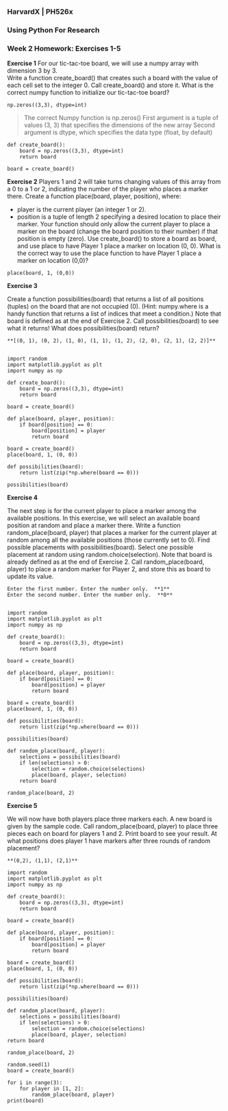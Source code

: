 ### HarvardX |  PH526x 
### Using Python For Research
### Week 2 Homework: Exercises 1-5

**Exercise 1**
For our tic-tac-toe board, we will use a numpy array with dimension 3 by 3. </br>
Write a function create_board() that creates such a board with the value of each cell set to the integer 0. Call create_board() and store it. What is the correct numpy function to initialize our tic-tac-toe board?

    np.zeros((3,3), dtype=int)

> The correct Numpy function is np.zeros()
> First argument is a tuple of values (3, 3) that specifies the dimensions of the new array
> Second argument is dtype, which specifies the data type (float, by default)

```
def create_board():
    board = np.zeros((3,3), dtype=int)
    return board

board = create_board() 

```
**Exercise 2**
Players 1 and 2 will take turns changing values of this array from a 0 to a 1 or 2, indicating the number of the player who places a marker there. Create a function place(board, player, position), where:

-   player is the current player (an integer 1 or 2).
-   position is a tuple of length 2 specifying a desired location to place their marker. Your function should only allow the current player to place a marker on the board (change the board position to their number) if that position is empty (zero). Use create_board() to store a board as board, and use place to have Player 1 place a marker on location (0, 0). What is the correct way to use the place function to have Player 1 place a marker on location (0,0)?

`place(board, 1, (0,0))`

**Exercise 3**

Create a function possibilities(board) that returns a list of all positions (tuples) on the board that are not occupied (0). (Hint: numpy.where is a handy function that returns a list of indices that meet a condition.) Note that board is defined as at the end of Exercise 2. Call possibilities(board) to see what it returns! What does possibilities(board) return?

    **[(0, 1), (0, 2), (1, 0), (1, 1), (1, 2), (2, 0), (2, 1), (2, 2)]**
   
   
    import random
    import matplotlib.pyplot as plt
    import numpy as np
    
    def create_board():
    	board = np.zeros((3,3), dtype=int)
    	return board
    
    board = create_board()
    
    def place(board, player, position):
    	if board[position] == 0:
    		board[position] = player
    		return board
    
    board = create_board()
    place(board, 1, (0, 0))
    
    def possibilities(board):
    	return list(zip(*np.where(board == 0)))
    
    possibilities(board)

**Exercise 4**

The next step is for the current player to place a marker among the available positions. In this exercise, we will select an available board position at random and place a marker there. Write a function random_place(board, player) that places a marker for the current player at random among all the available positions (those currently set to 0). Find possible placements with possibilities(board). Select one possible placement at random using random.choice(selection). Note that board is already defined as at the end of Exercise 2. Call random_place(board, player) to place a random marker for Player 2, and store this as board to update its value.

    Enter the first number. Enter the number only.  **1**
    Enter the second number. Enter the number only.  **0**


    import random
    import matplotlib.pyplot as plt
    import numpy as np
    
    def create_board():
    	board = np.zeros((3,3), dtype=int)
    	return board
    
    board = create_board()
    
    def place(board, player, position):
    	if board[position] == 0:
    		board[position] = player
    		return board
    
    board = create_board()
    place(board, 1, (0, 0))
    
    def possibilities(board):
    	return list(zip(*np.where(board == 0)))
    
    possibilities(board)

    def random_place(board, player):  
	    selections = possibilities(board)
	    if len(selections) > 0:
		    selection = random.choice(selections)
		    place(board, player, selection)
	    return board
    
    random_place(board, 2)

**Exercise 5**

We will now have both players place three markers each. A new board is given by the sample code. Call random_place(board, player) to place three pieces each on board for players 1 and 2. Print board to see your result. At what positions does player 1 have markers after three rounds of random placement?

    **(0,2), (1,1), (2,1)**
    
    import random
    import matplotlib.pyplot as plt
    import numpy as np
    
    def create_board():
        board = np.zeros((3,3), dtype=int)
        return board
    
    board = create_board()
    
    def place(board, player, position):
        if board[position] == 0:
	        board[position] = player
		    return board
    
    board = create_board()
    place(board, 1, (0, 0))
    
    def possibilities(board):
        return list(zip(*np.where(board == 0)))
    
    possibilities(board)
    
    def random_place(board, player):
        selections = possibilities(board)
	    if len(selections) > 0:   
		    selection = random.choice(selections)
		    place(board, player, selection)
    return board
    
    random_place(board, 2)
    
    random.seed(1)    
    board = create_board()
    
    for i in range(3):
        for player in [1, 2]:
	        random_place(board, player)
    print(board)

